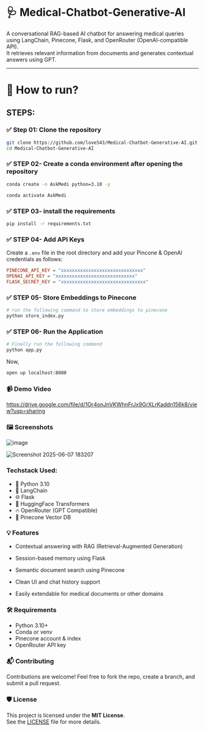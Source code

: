 # 🩺 Medical-Chatbot-Generative-AI
A conversational RAG-based AI chatbot for answering medical queries using LangChain, Pinecone, Flask, and OpenRouter (OpenAI-compatible API).  
It retrieves relevant information from documents and generates contextual answers using GPT.

---

# 🚀 How to run?
## STEPS:

### ✅ Step 01: Clone the repository

```bash
git clone https://github.com/love543/Medical-Chatbot-Generative-AI.git
cd Medical-Chatbot-Generative-AI
```

### ✅ STEP 02- Create a conda environment after opening the repository

```bash 
conda create -n AskMedi python=3.10 -y
```

```bash
conda activate AskMedi
```

### ✅ STEP 03- install the requirements
```bash
pip install -r requirements.txt
``` 


### ✅ STEP 04- Add API Keys
Create a `.env` file in the root directory and add your Pincone & OpenAI credentials as follows:


```ini
PINECONE_API_KEY = "xxxxxxxxxxxxxxxxxxxxxxxxxxxxxx"
OPENAI_API_KEY = "xxxxxxxxxxxxxxxxxxxxxxxxxxxxx"
FLASK_SECRET_KEY = "xxxxxxxxxxxxxxxxxxxxxxxxxxxxxxx"
```

### ✅ STEP 05- Store Embeddings to Pinecone
```bash
# run the following command to store embeddings to pinecone
python store_index.py
```

### ✅ STEP 06- Run the Application

```bash
# Finally run the following command
python app.py
```

Now,
```bash
open up localhost:8080 
```

### 📹 Demo Video
https://drive.google.com/file/d/1Or4onJnVKWhnFrJx9GrXLrKaddn156k8/view?usp=sharing


### 🖼️ Screenshots
![image](https://github.com/user-attachments/assets/309bb0c7-9dc5-4a58-a732-37ce33b32dd0)

![Screenshot 2025-06-07 183207](https://github.com/user-attachments/assets/5901acf7-de4d-4aea-b264-44a0af6ef65b)


### Techstack Used:

- 🐍 Python 3.10
- 🧠 LangChain
- 🌐 Flask
- 🧬 HuggingFace Transformers
- 🔥 OpenRouter (GPT Compatible)
- 🌲 Pinecone Vector DB


### 💡 Features
- Contextual answering with RAG (Retrieval-Augmented Generation)

- Session-based memory using Flask

- Semantic document search using Pinecone

- Clean UI and chat history support

- Easily extendable for medical documents or other domains


### 🛠️ Requirements
- Python 3.10+
- Conda or venv
- Pinecone account & index
- OpenRouter API key

### 📬 Contributing
Contributions are welcome!
Feel free to fork the repo, create a branch, and submit a pull request.


### 🛡️ License
This project is licensed under the **MIT License**.  
See the [LICENSE](./LICENSE) file for more details.
